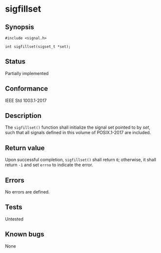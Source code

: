 # sigfillset

## Synopsis

`#include <signal.h>`

`int sigfillset(sigset_t *set);`

## Status

Partially implemented

## Conformance

IEEE Std 1003.1-2017

## Description

The `sigfillset()` function shall initialize the signal set pointed to by _set_, such that all signals defined in this
volume of POSIX.1-2017 are included.

## Return value

Upon successful completion, `sigfillset()` shall return `0`; otherwise, it shall return `-1` and set `errno` to indicate
the error.

## Errors

No errors are defined.

## Tests

Untested

## Known bugs

None
